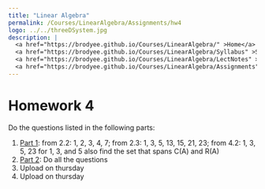 ```yaml
---
title: "Linear Algebra"
permalink: /Courses/LinearAlgebra/Assignments/hw4
logo: ../../threeDSystem.jpg
description: |
  <a href="https://brodyee.github.io/Courses/LinearAlgebra/" >Home</a> <br />
  <a href="https://brodyee.github.io/Courses/LinearAlgebra/Syllabus" >Syllabus</a> <br />
  <a href="https://brodyee.github.io/Courses/LinearAlgebra/LectNotes" >Lecture Notes</a> <br />
  <a href="https://brodyee.github.io/Courses/LinearAlgebra/Assignments" >Assignments</a>
---
```


# Homework 4

Do the questions listed in the following parts:

1. [Part 1](https://brodyee.github.io/Courses/LinearAlgebra/HWs/hw4p1.pdf): from 2.2: 1, 2, 3, 4, 7; from 2.3: 1, 3, 5, 13, 15, 21, 23; from 4.2: 1, 3, 5, 23 for 1, 3, and 5 also find the set that spans C(A) and R(A)
2. [Part 2](https://brodyee.github.io/Courses/LinearAlgebra/HWs/hw4part2.html): Do all the questions
3. Upload on thursday
4. Upload on thursday
